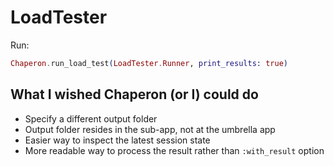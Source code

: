 # LoadTester

Run:

```ex
Chaperon.run_load_test(LoadTester.Runner, print_results: true)
```

## What I wished Chaperon (or I) could do

- Specify a different output folder
- Output folder resides in the sub-app, not at the umbrella app
- Easier way to inspect the latest session state
- More readable way to process the result rather than `:with_result` option
